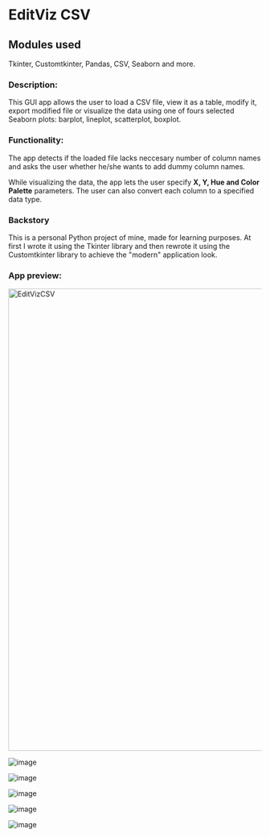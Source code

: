 # EditViz CSV
## Modules used
Tkinter, Customtkinter, Pandas, CSV, Seaborn and more.
### Description:
This GUI app allows the user to load a CSV file, view it as a table, modify it, export modified file or visualize the data using one of fours selected Seaborn plots: barplot, lineplot, scatterplot, boxplot.
### Functionality:
The app detects if the loaded file lacks neccesary number of column names and asks the user whether he/she wants to add dummy column names.

While visualizing the data, the app lets the user specify **X, Y, Hue and Color Palette** parameters. The user can also convert each column to a specified data type.
### Backstory
This is a personal Python project of mine, made for learning purposes. At first I wrote it using the Tkinter library and then rewrote it using the Customtkinter library to achieve the "modern" application look.

### App preview:


<img width="918" alt="EditVizCSV" src="https://github.com/DominikNapierala/PortfolioProjects/assets/112898686/6a19821f-878a-4d58-ac7b-9207bd92c534">


![image](https://github.com/DominikNapierala/PortfolioProjects/assets/112898686/3be20ce3-d99d-4029-932c-b34ee6ae4218)


![image](https://github.com/DominikNapierala/PortfolioProjects/assets/112898686/337787ab-a0be-40ea-99fc-fe9f18978b32)


![image](https://github.com/DominikNapierala/PortfolioProjects/assets/112898686/9cfe4a38-375a-4fa5-bfbd-f24b8535e089)


![image](https://github.com/DominikNapierala/PortfolioProjects/assets/112898686/13088089-4e2d-44d3-a1f4-3c1657e65278)


![image](https://github.com/DominikNapierala/PortfolioProjects/assets/112898686/76453718-be79-41b5-91ea-cc1e6a25fb7b)
